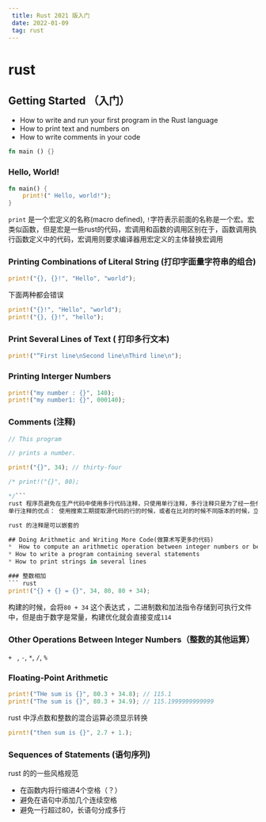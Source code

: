 ```yaml
---
 title: Rust 2021 版入门
 date: 2022-01-09
 tag: rust
---
```


#  rust

## Getting Started （入门）

*  How to write and run your first program in the Rust language
*  How to print text and numbers on 
*  How to write comments in your code

``` rust
fn main () {}
```

### Hello, World!
``` rust
fn main() {
	print!(" Hello, world!");
}
```
`print` 是一个宏定义的名称(macro defined), `!`字符表示前面的名称是一个宏。宏类似函数，但是宏是一些rust的代码，宏调用和函数的调用区别在于，函数调用执行函数定义中的代码，宏调用则要求编译器用宏定义的主体替换宏调用

### Printing Combinations of Literal String (打印字面量字符串的组合)

``` rust
print!("{}, {}!", "Hello", "world");
```
下面两种都会错误
``` rust
print!("{}!", "Hello", "world");
print!("{}, {}!", "hello");
```
### Print Several Lines of Text ( 打印多行文本)

``` rust
print!("“First line\nSecond line\nThird line\n");
```
### Printing Interger Numbers
``` rust
print!("my number : {}", 140);
print!("my number1: {}", 000140);
```
### Comments (注释)
``` rust
// This program

// prints a number.

print!("{}", 34); // thirty-four

/* print!("{}", 80);

*/```
rust 程序员避免在生产代码中使用多行代码注释，只使用单行注释，多行注释只是为了经一些代码暂时排除在编译之外
单行注释的优点： 使用搜索工期提取源代码的行的时候，或者在比对的时候不同版本的时候，立即清楚那些是注释，那些不是

rust 的注释是可以嵌套的

## Doing Arithmetic and Writing More Code(做算术写更多的代码)
*  How to compute an arithmetic operation between integer numbers or between floating-point numbers
* How to write a program containing several statements
* How to print strings in several lines

### 整数相加
``` rust
print!("{} + {} = {}", 34, 80, 80 + 34);
```
构建的时候，会将`80 + 34` 这个表达式 ，二进制数和加法指令存储到可执行文件中，但是由于数字是常量，构建优化就会直接变成`114`

### Other Operations Between Integer Numbers（整数的其他运算）

`+ ` , `-`,  `*`, `/`, `%` 

### Floating-Point Arithmetic

``` rust
print!("THe sum is {}", 80.3 + 34.8); // 115.1
print!("The sum is {}", 80.3 + 34.9); // 115.1999999999999
```
rust 中浮点数和整数的混合运算必须显示转换
``` rust
pirnt!("then sum is {}", 2.7 + 1.);
```
### Sequences of Statements (语句序列)

rust 的的一些风格规范
* 在函数内将行缩进4个空格（？）
* 避免在语句中添加几个连续空格
* 避免一行超过80，长语句分成多行



